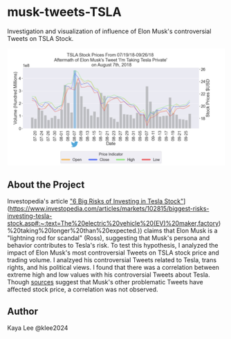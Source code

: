 
# musk-tweets-TSLA

Investigation and visualization of influence of Elon Musk's controversial Tweets on TSLA Stock. 

![Taking Tesla Private](taking-tesla-private.jpg)


## About the Project

Investopedia's article ["6 Big Risks of Investing in Tesla Stock"]([https://www.investopedia.com/articles/markets/102815/biggest-risks-investing-tesla-stock.asp#:~:text=The%20electric%20vehicle%20(EV)%20maker,factory)](https://www.investopedia.com/articles/markets/102815/biggest-risks-investing-tesla-stock.asp#:~:text=The%20electric%20vehicle%20(EV)%20maker,factory)%20taking%20longer%20than%20expected.)) claims that Elon Musk is a "lightning rod for scandal" (Ross), suggesting that Musk's 
persona and behavior contributes to Tesla's risk.
To test this hypothesis, I analyzed the impact of Elon Musk's most controversial Tweets on TSLA stock price and trading volume. 
I analzyed his controversial Tweets related to Tesla, trans rights, and his political views. I found that there was a correlation between extreme high and low values with his controversial Tweets about Tesla. Though [sources](https://babel.ua/en/news/85114-tesla-shares-fall-nearly-9-after-musk-tweets-about-peace-treaty-between-ukraine-and-russia) suggest that Musk's other problematic Tweets have affected stock price, a correlation was not observed. 
## Author

Kaya Lee @klee2024
